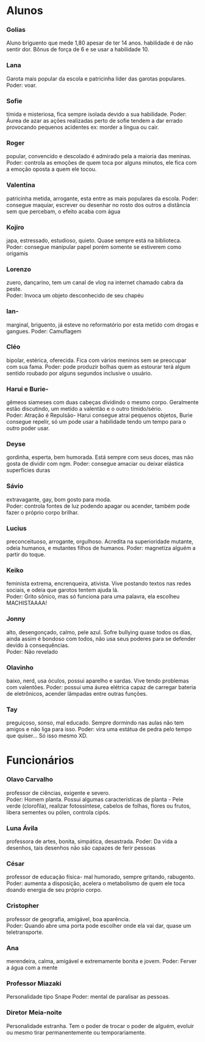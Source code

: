 # Alunos

### Golias
Aluno briguento que mede 1,80 apesar de ter 14 anos. 
habilidade é de não sentir dor. Bônus de força de 6 e se usar a habilidade 10.

### Lana
Garota mais popular da escola e patricinha líder das garotas populares.
Poder: voar.

### Sofie 
tímida e misteriosa, fica sempre isolada devido a sua habilidade. 
Poder:  Áurea de azar as ações realizadas perto de sofie tendem a dar errado provocando pequenos acidentes ex: morder a língua ou cair.

### Roger
popular, convencido e descolado é admirado pela  a maioria das meninas. 
Poder: controla as emoções de quem toca por alguns minutos, ele fica com a emoção oposta a quem ele tocou.

### Valentina
patricinha metida, arrogante, esta entre as mais populares da escola. 
Poder: consegue maquiar, escrever ou desenhar  no rosto dos outros a distância sem que percebam, o efeito acaba com água

### Kojiro
japa, estressado, estudioso, quieto. Quase sempre está na biblioteca.  
Poder:  consegue manipular papel porém somente se estiverem como origamis

### Lorenzo
zuero, dançarino,  tem  um canal de vlog na internet chamado cabra da peste.  
Poder:  Invoca um objeto desconhecido de seu chapéu

### Ian- 
marginal, briguento, já esteve no reformatório por esta metido com drogas e gangues. 
Poder:  Camuflagem 

### Cléo 
bipolar, estérica, oferecida. Fica com vários meninos sem se preocupar com sua fama. 
Poder: pode produzir bolhas quem as estourar terá algum sentido roubado por alguns segundos inclusive o usuário. 

### Harui e Burie- 
gêmeos siameses  com duas cabeças dividindo o mesmo corpo. Geralmente estão discutindo, um metido a valentão e o outro tímido/sério.  
Poder: Atração é Repulsão- Harui consegue atrai pequenos objetos, Burie consegue repelir, só um pode usar a habilidade tendo um tempo para o outro poder usar.

### Deyse
gordinha, esperta, bem humorada. Está sempre com seus doces, mas não gosta de dividir com ngm.
Poder:  consegue amaciar ou deixar elástica superfícies duras

### Sávio 
extravagante, gay, bom gosto para moda.    
Poder: controla fontes de luz podendo apagar ou acender, também pode fazer o próprio corpo brilhar.

### Lucius 
preconceituoso, arrogante, orgulhoso. Acredita na superioridade mutante, odeia humanos, e mutantes filhos de humanos.
Poder:  magnetiza alguém a partir do toque.

### Keiko 
feminista extrema, encrenqueira, ativista. Vive postando textos nas redes sociais, e odeia que garotos tentem ajuda lá.  
Poder:  Grito sônico, mas só funciona para uma palavra, ela escolheu  MACHISTAAAA!

### Jonny
alto, desengonçado, calmo, pele azul. Sofre bullying quase todos os dias, ainda assim é bondoso com todos, não usa seus poderes para se defender devido à consequências.  
Poder: Não revelado

### Olavinho
baixo, nerd, usa óculos, possui aparelho e sardas. Vive tendo problemas com valentões.                                                    Poder: possui uma áurea elétrica capaz de carregar bateria de eletrônicos, acender lâmpadas entre outras funções.

### Tay
preguiçoso, sonso, mal educado. Sempre dormindo nas aulas não tem amigos e não liga para isso.                                           Poder:  vira uma estátua de pedra  pelo tempo que quiser...  Só isso mesmo XD.

# Funcionários

### Olavo Carvalho
professor de ciências, exigente e severo.          
Poder:  Homem planta. Possui algumas características de planta - Pele verde (clorofila), realizar fotossíntese, cabelos de folhas, flores ou frutos, libera sementes ou pólen, controla cipós.

### Luna Ávila
professora de artes, bonita, simpática, desastrada.
Poder:  Da vida a desenhos, tais desenhos não são capazes de ferir pessoas

### César
professor de educação física-  mal humorado, sempre gritando, rabugento.                                                  
Poder: aumenta a disposição, acelera o metabolismo de quem ele toca doando energia de seu próprio corpo.

### Cristopher
professor de geografia, amigável, boa aparência.  
Poder:  Quando abre uma porta pode escolher onde ela vai dar, quase um teletransporte.
 
### Ana
merendeira, calma, amigável e extremamente bonita e jovem.
Poder:  Ferver a água com a mente

### Professor Miazaki
Personalidade tipo Snape
Poder: mental de paralisar as pessoas.

### Diretor Meia-noite
Personalidade estranha.
Tem o poder de trocar o poder de alguém, evoluir ou mesmo tirar permanentemente ou temporariamente.

